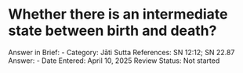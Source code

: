 # Whether there is an intermediate state between birth and death?

Answer in Brief: -
 Category: Jāti
Sutta References: SN 12:12; SN 22.87
Answer: -
Date Entered: April 10, 2025
Review Status: Not started